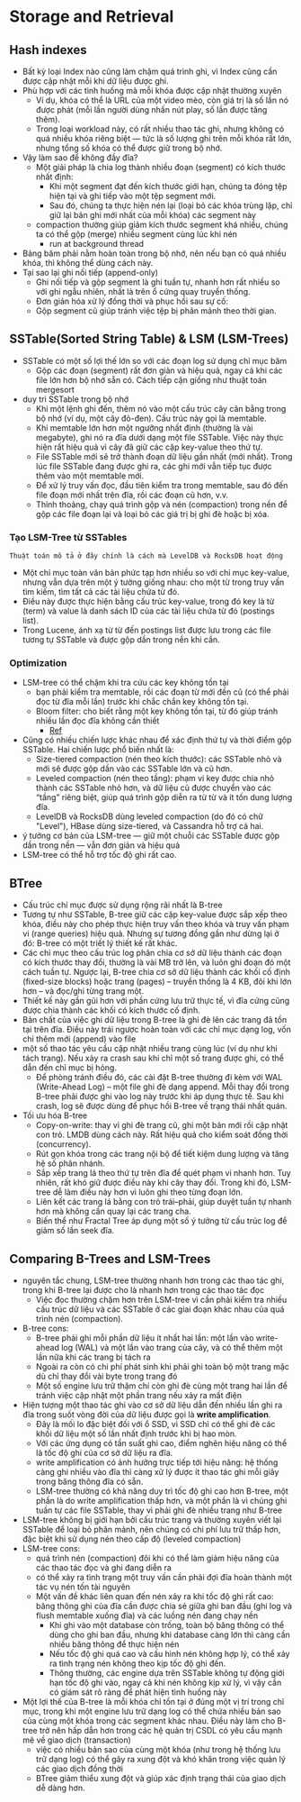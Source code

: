 # Storage and Retrieval


## Hash indexes

- Bất kỳ loại Index nào cũng làm chậm quá trình ghi, vì Index cũng cần được cập nhật mỗi khi dữ liệu được ghi.
- Phù hợp với các tình huống mà mỗi khóa được cập nhật thường xuyên
    - Ví dụ, khóa có thể là URL của một video mèo, còn giá trị là số lần nó được phát (mỗi lần người dùng nhấn nút play, số lần được tăng thêm).
    - Trong loại workload này, có rất nhiều thao tác ghi, nhưng không có quá nhiều khóa riêng biệt — tức là số lượng ghi trên mỗi khóa rất lớn, nhưng tổng số khóa có thể được giữ trong bộ nhớ.
- Vậy làm sao để không đầy đĩa?
    - Một giải pháp là chia log thành nhiều đoạn (segment) có kích thước nhất định:
        - Khi một segment đạt đến kích thước giới hạn, chúng ta đóng tệp hiện tại và ghi tiếp vào một tệp segment mới.
        - Sau đó, chúng ta thực hiện nén lại (loại bỏ các khóa trùng lặp, chỉ giữ lại bản ghi mới nhất của mỗi khóa) các segment này
    - compaction thường giúp giảm kích thước segment khá nhiều, chúng ta có thể gộp (merge) nhiều segment cùng lúc khi nén
        - run at background thread
- Bảng băm phải nằm hoàn toàn trong bộ nhớ, nên nếu bạn có quá nhiều khóa, thì không thể dùng cách này.
- Tại sao lại ghi nối tiếp (append-only)
    - Ghi nối tiếp và gộp segment là ghi tuần tự, nhanh hơn rất nhiều so với ghi ngẫu nhiên, nhất là trên ổ cứng quay truyền thống.
    - Đơn giản hóa xử lý đồng thời và phục hồi sau sự cố:
    - Gộp segment cũ giúp tránh việc tệp bị phân mảnh theo thời gian.

## SSTable(Sorted String Table) & LSM (LSM-Trees)

-  SSTable có một số lợi thế lớn so với các đoạn log sử dụng chỉ mục băm
    - Gộp các đoạn (segment) rất đơn giản và hiệu quả, ngay cả khi các file lớn hơn bộ nhớ sẵn có. Cách tiếp cận giống như thuật toán mergesort
- duy trì SSTable trong bộ nhớ
    - Khi một lệnh ghi đến, thêm nó vào một cấu trúc cây cân bằng trong bộ nhớ (ví dụ, một cây đỏ-đen). Cấu trúc này gọi là memtable.
    - Khi memtable lớn hơn một ngưỡng nhất định (thường là vài megabyte), ghi nó ra đĩa dưới dạng một file SSTable. Việc này thực hiện rất hiệu quả vì cây đã giữ các cặp key-value theo thứ tự.
    - File SSTable mới sẽ trở thành đoạn dữ liệu gần nhất (mới nhất). Trong lúc file SSTable đang được ghi ra, các ghi mới vẫn tiếp tục được thêm vào một memtable mới.
    - Để xử lý truy vấn đọc, đầu tiên kiểm tra trong memtable, sau đó đến file đoạn mới nhất trên đĩa, rồi các đoạn cũ hơn, v.v.
    - Thỉnh thoảng, chạy quá trình gộp và nén (compaction) trong nền để gộp các file đoạn lại và loại bỏ các giá trị bị ghi đè hoặc bị xóa.

### Tạo LSM-Tree từ SSTables

`Thuật toán mô tả ở đây chính là cách mà LevelDB và RocksDB hoạt động`

- Một chỉ mục toàn văn bản phức tạp hơn nhiều so với chỉ mục key-value, nhưng vẫn dựa trên một ý tưởng giống nhau: cho một từ trong truy vấn tìm kiếm, tìm tất cả các tài liệu chứa từ đó. 
- Điều này được thực hiện bằng cấu trúc key-value, trong đó key là từ (term) và value là danh sách ID của các tài liệu chứa từ đó (postings list). 
- Trong Lucene, ánh xạ từ từ đến postings list được lưu trong các file tương tự SSTable và được gộp dần trong nền khi cần.

### Optimization

- LSM-tree có thể chậm khi tra cứu các key không tồn tại
    - bạn phải kiểm tra memtable, rồi các đoạn từ mới đến cũ (có thể phải đọc từ đĩa mỗi lần) trước khi chắc chắn key không tồn tại.
    - Bloom filter: cho biết rằng một key không tồn tại, từ đó giúp tránh nhiều lần đọc đĩa không cần thiết
        - [Ref](https://www.youtube.com/watch?v=SCNk2lqXv6w&t=14s)
- Cũng có nhiều chiến lược khác nhau để xác định thứ tự và thời điểm gộp SSTable. Hai chiến lược phổ biến nhất là:
    - Size-tiered compaction (nén theo kích thước): các SSTable nhỏ và mới sẽ được gộp dần vào các SSTable lớn và cũ hơn.
    - Leveled compaction (nén theo tầng): phạm vi key được chia nhỏ thành các SSTable nhỏ hơn, và dữ liệu cũ được chuyển vào các “tầng” riêng biệt, giúp quá trình gộp diễn ra từ từ và ít tốn dung lượng đĩa.
    - LevelDB và RocksDB dùng leveled compaction (do đó có chữ "Level"), HBase dùng size-tiered, và Cassandra hỗ trợ cả hai.
- ý tưởng cơ bản của LSM-tree — giữ một chuỗi các SSTable được gộp dần trong nền — vẫn đơn giản và hiệu quả
- LSM-tree có thể hỗ trợ tốc độ ghi rất cao.

## BTree

- Cấu trúc chỉ mục được sử dụng rộng rãi nhất là B-tree 
- Tương tự như SSTable, B-tree giữ các cặp key-value được sắp xếp theo khóa, điều này cho phép thực hiện truy vấn theo khóa và truy vấn phạm vi (range queries) hiệu quả. Nhưng sự tương đồng gần như dừng lại ở đó: B-tree có một triết lý thiết kế rất khác.
- Các chỉ mục theo cấu trúc log phân chia cơ sở dữ liệu thành các đoạn có kích thước thay đổi, thường là vài MB trở lên, và luôn ghi đoạn đó một cách tuần tự. Ngược lại, B-tree chia cơ sở dữ liệu thành các khối cố định (fixed-size blocks) hoặc trang (pages) – truyền thống là 4 KB, đôi khi lớn hơn – và đọc/ghi từng trang một.
- Thiết kế này gần gũi hơn với phần cứng lưu trữ thực tế, vì đĩa cứng cũng được chia thành các khối có kích thước cố định.
- Bản chất của việc ghi dữ liệu trong B-tree là ghi đè lên các trang đã tồn tại trên đĩa. Điều này trái ngược hoàn toàn với các chỉ mục dạng log, vốn chỉ thêm mới (append) vào file
- một số thao tác yêu cầu cập nhật nhiều trang cùng lúc (ví dụ như khi tách trang). Nếu xảy ra crash sau khi chỉ một số trang được ghi, có thể dẫn đến chỉ mục bị hỏng.
    - Để phòng tránh điều đó, các cài đặt B-tree thường đi kèm với WAL (Write-Ahead Log) – một file ghi đè dạng append. Mỗi thay đổi trong B-tree phải được ghi vào log này trước khi áp dụng thực tế. Sau khi crash, log sẽ được dùng để phục hồi B-tree về trạng thái nhất quán.
- Tối ưu hóa B-tree
    - Copy-on-write: thay vì ghi đè trang cũ, ghi một bản mới rồi cập nhật con trỏ. LMDB dùng cách này. Rất hiệu quả cho kiểm soát đồng thời (concurrency).
    - Rút gọn khóa trong các trang nội bộ để tiết kiệm dung lượng và tăng hệ số phân nhánh.
    - Sắp xếp trang lá theo thứ tự trên đĩa để quét phạm vi nhanh hơn. Tuy nhiên, rất khó giữ được điều này khi cây thay đổi. Trong khi đó, LSM-tree dễ làm điều này hơn vì luôn ghi theo từng đoạn lớn.
    - Liên kết các trang lá bằng con trỏ trái–phải, giúp duyệt tuần tự nhanh hơn mà không cần quay lại các trang cha.
    - Biến thể như Fractal Tree áp dụng một số ý tưởng từ cấu trúc log để giảm số lần seek đĩa.

## Comparing B-Trees and LSM-Trees

- nguyên tắc chung, LSM-tree thường nhanh hơn trong các thao tác ghi, trong khi B-tree lại được cho là nhanh hơn trong các thao tác đọc 
    - Việc đọc thường chậm hơn trên LSM-tree vì cần phải kiểm tra nhiều cấu trúc dữ liệu và các SSTable ở các giai đoạn khác nhau của quá trình nén (compaction).
- B-tree cons:
    - B-tree phải ghi mỗi phần dữ liệu ít nhất hai lần: một lần vào write-ahead log (WAL) và một lần vào trang của cây, và có thể thêm một lần nữa khi các trang bị tách ra
    - Ngoài ra còn có chi phí phát sinh khi phải ghi toàn bộ một trang mặc dù chỉ thay đổi vài byte trong trang đó
    - Một số engine lưu trữ thậm chí còn ghi đè cùng một trang hai lần để tránh việc cập nhật một phần trang nếu xảy ra mất điện
- Hiện tượng một thao tác ghi vào cơ sở dữ liệu dẫn đến nhiều lần ghi ra đĩa trong suốt vòng đời của dữ liệu được gọi là **write amplification**. 
    - Đây là mối lo đặc biệt đối với ổ SSD, vì SSD chỉ có thể ghi đè các khối dữ liệu một số lần nhất định trước khi bị hao mòn.
    - Với các ứng dụng có tần suất ghi cao, điểm nghẽn hiệu năng có thể là tốc độ ghi của cơ sở dữ liệu ra đĩa.
    - write amplification có ảnh hưởng trực tiếp tới hiệu năng: hệ thống càng ghi nhiều vào đĩa thì càng xử lý được ít thao tác ghi mỗi giây trong băng thông đĩa có sẵn.
    - LSM-tree thường có khả năng duy trì tốc độ ghi cao hơn B-tree, một phần là do write amplification thấp hơn, và một phần là vì chúng ghi tuần tự các file SSTable, thay vì phải ghi đè nhiều trang như B-tree
- LSM-tree không bị giới hạn bởi cấu trúc trang và thường xuyên viết lại SSTable để loại bỏ phân mảnh, nên chúng có chi phí lưu trữ thấp hơn, đặc biệt khi sử dụng nén theo cấp độ (leveled compaction)
- LSM-tree cons:
    - quá trình nén (compaction) đôi khi có thể làm giảm hiệu năng của các thao tác đọc và ghi đang diễn ra
    - có thể xảy ra tình trạng một truy vấn cần phải đợi đĩa hoàn thành một tác vụ nén tốn tài nguyên
    - Một vấn đề khác liên quan đến nén xảy ra khi tốc độ ghi rất cao: băng thông ghi của đĩa cần được chia sẻ giữa ghi ban đầu (ghi log và flush memtable xuống đĩa) và các luồng nén đang chạy nền
        - Khi ghi vào một database còn trống, toàn bộ băng thông có thể dùng cho ghi ban đầu, nhưng khi database càng lớn thì càng cần nhiều băng thông để thực hiện nén
        - Nếu tốc độ ghi quá cao và cấu hình nén không hợp lý, có thể xảy ra tình trạng nén không theo kịp tốc độ ghi đến.
        - Thông thường, các engine dựa trên SSTable không tự động giới hạn tốc độ ghi vào, ngay cả khi nén không kịp xử lý, vì vậy cần có giám sát rõ ràng để phát hiện tình huống này
- Một lợi thế của B-tree là mỗi khóa chỉ tồn tại ở đúng một vị trí trong chỉ mục, trong khi một engine lưu trữ dạng log có thể chứa nhiều bản sao của cùng một khóa trong các segment khác nhau. Điều này làm cho B-tree trở nên hấp dẫn hơn trong các hệ quản trị CSDL có yêu cầu mạnh mẽ về giao dịch (transaction) 
    - việc có nhiều bản sao của cùng một khóa (như trong hệ thống lưu trữ dạng log) có thể gây ra xung đột và khó khăn trong việc quản lý các giao dịch đồng thời
    - BTree giảm thiểu xung đột và giúp xác định trạng thái của giao dịch dễ dàng hơn.
